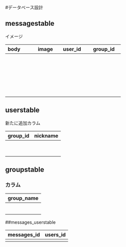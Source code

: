 #データベース設計
## messagestable
イメージ

|    body    |     image   |    user_id   |   group_id |
|:-----------|:------------|:------------ |:--------   |
|            |             |              |            |
|          　|        　　　|         　　　|　　　　　    |
|       　　　|         　　|          　　 |            |
|         　　|           　|           　　|　          |
|       　　　|        　　　|      　　　　　|         　 |
|    　　　　　|      　　　　|      　　　　　|            |




## userstable
 新たに追加カラム
 
| group_id | nickname      |              
|:-----------|------------:|
|        　　 |             |              
|            |             |              
|            |             |              
|            |             |              
|            |             |              




## groupstable
### カラム

| group_name |             
|:-----------|
|            |       
|            |      
|            |      
|            |         
|            |      
|            |   


##messages_userstable

| messages_id | users_id |
|:------------|:---------|
|             |          |

